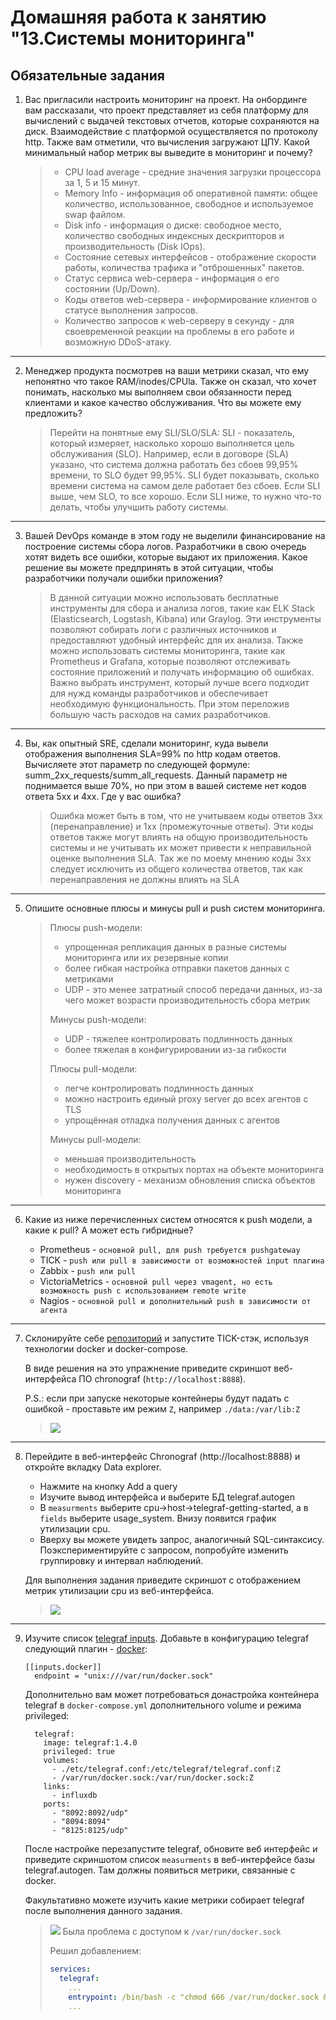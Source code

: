 # Домашняя работа к занятию "13.Системы мониторинга"

## Обязательные задания

1. Вас пригласили настроить мониторинг на проект. На онбординге вам рассказали, что проект представляет из себя
   платформу для вычислений с выдачей текстовых отчетов, которые сохраняются на диск. Взаимодействие с платформой
   осуществляется по протоколу http. Также вам отметили, что вычисления загружают ЦПУ. Какой минимальный набор метрик вы
   выведите в мониторинг и почему?

   > - CPU load average - средние значения загрузки процессора за 1, 5 и 15 минут.
   > - Memory Info - информация об оперативной памяти: общее количество, использованное, свободное и используемое swap файлом.
   > - Disk info - информация о диске: свободное место, количество свободных индексных дескрипторов и производительность (Disk IOps).
   > - Состояние сетевых интерфейсов - отображение скорости работы, количества трафика и "отброшенных" пакетов.
   > - Статус сервиса web-сервера - информация о его состоянии (Up/Down).
   > - Коды ответов web-сервера - информирование клиентов о статусе выполнения запросов.
   > - Количество запросов к web-серверу в секунду - для своевременной реакции на проблемы в его работе и возможную DDoS-атаку.

---

2. Менеджер продукта посмотрев на ваши метрики сказал, что ему непонятно что такое RAM/inodes/CPUla. Также он сказал,
   что хочет понимать, насколько мы выполняем свои обязанности перед клиентами и какое качество обслуживания. Что вы
   можете ему предложить?

   > Перейти на понятные ему SLI/SLO/SLA: SLI - показатель, который измеряет, насколько хорошо выполняется цель обслуживания (SLO). 
   > Например, если в договоре (SLA) указано, что система должна работать без сбоев 99,95% времени, то SLO будет 99,95%. 
   > SLI будет показывать, сколько времени система на самом деле работает без сбоев. Если SLI выше, чем SLO, то все хорошо. 
   > Если SLI ниже, то нужно что-то делать, чтобы улучшить работу системы.

---

3. Вашей DevOps команде в этом году не выделили финансирование на построение системы сбора логов. Разработчики в свою
   очередь хотят видеть все ошибки, которые выдают их приложения. Какое решение вы можете предпринять в этой ситуации,
   чтобы разработчики получали ошибки приложения?

   > В данной ситуации можно использовать бесплатные инструменты для сбора и анализа логов, такие как ELK Stack (Elasticsearch, Logstash, Kibana) или Graylog. 
   > Эти инструменты позволяют собирать логи с различных источников и предоставляют удобный интерфейс для их анализа. 
   > Также можно использовать системы мониторинга, такие как Prometheus и Grafana, которые позволяют отслеживать состояние приложений и получать информацию об ошибках. 
   > Важно выбрать инструмент, который лучше всего подходит для нужд команды разработчиков и обеспечивает необходимую функциональность. 
   > При этом переложив большую часть расходов на самих разработчиков.

---

4. Вы, как опытный SRE, сделали мониторинг, куда вывели отображения выполнения SLA=99% по http кодам ответов.
   Вычисляете этот параметр по следующей формуле: summ_2xx_requests/summ_all_requests. Данный параметр не поднимается выше
   70%, но при этом в вашей системе нет кодов ответа 5xx и 4xx. Где у вас ошибка?

   > Ошибка может быть в том, что не учитываем коды ответов 3xx (перенаправление) и 1xx (промежуточные ответы). 
   > Эти коды ответов также могут влиять на общую производительность системы и не учитывать их может привести к неправильной оценке выполнения SLA.
   > Так же по моему мнению коды 3xx следует исключить из общего количества ответов, так как перенаправления не должны влиять на SLA

---

5. Опишите основные плюсы и минусы pull и push систем мониторинга.

   > Плюсы push-модели:
   > - упрощенная репликация данных в разные системы мониторинга или их резервные копии
   > - более гибкая настройка отправки пакетов данных с метриками
   > - UDP - это менее затратный способ передачи данных, из-за чего может возрасти производительность сбора метрик
   > 
   > Минусы push-модели:
   > - UDP - тяжелее контролировать подлинность данных
   > - более тяжелая в конфигурировании из-за гибкости
   > 
   > Плюсы pull-модели:
   > - легче контролировать подлинность данных
   > - можно настроить единый proxy server до всех агентов с TLS
   > - упрощённая отладка получения данных с агентов
   > 
   > Минусы pull-модели:
   > - меньшая производительность
   > - необходимость в открытых портах на объекте мониторинга
   > - нужен discovery - механизм обновления списка объектов мониторинга

---

6. Какие из ниже перечисленных систем относятся к push модели, а какие к pull? А может есть гибридные?

   - Prometheus - `основной pull, для push требуется pushgateway`
   - TICK - `push или pull в зависимости от возможностей input плагина`
   - Zabbix - `push или pull`
   - VictoriaMetrics - `основной pull через vmagent, но есть возможность push с использованием remote write`
   - Nagios - `основной pull и дополнительный push в зависимости от агента`

---

7. Склонируйте себе [репозиторий](https://github.com/influxdata/sandbox/tree/master) и запустите TICK-стэк,
   используя технологии docker и docker-compose.

   В виде решения на это упражнение приведите скриншот веб-интерфейса ПО chronograf (`http://localhost:8888`).

   P.S.: если при запуске некоторые контейнеры будут падать с ошибкой - проставьте им режим `Z`, например
`./data:/var/lib:Z`

   > ![](img/01.png)

---

8. Перейдите в веб-интерфейс Chronograf (http://localhost:8888) и откройте вкладку Data explorer.

    - Нажмите на кнопку Add a query
    - Изучите вывод интерфейса и выберите БД telegraf.autogen
    - В `measurments` выберите cpu->host->telegraf-getting-started, а в `fields` выберите usage_system. Внизу появится график утилизации cpu.
    - Вверху вы можете увидеть запрос, аналогичный SQL-синтаксису. Поэкспериментируйте с запросом, попробуйте изменить группировку и интервал наблюдений.

   Для выполнения задания приведите скриншот с отображением метрик утилизации cpu из веб-интерфейса.

   > ![](img/02.png)

---

9. Изучите список [telegraf inputs](https://github.com/influxdata/telegraf/tree/master/plugins/inputs).
   Добавьте в конфигурацию telegraf следующий плагин - [docker](https://github.com/influxdata/telegraf/tree/master/plugins/inputs/docker):
   ```
   [[inputs.docker]]
     endpoint = "unix:///var/run/docker.sock"
   ```

   Дополнительно вам может потребоваться донастройка контейнера telegraf в `docker-compose.yml` дополнительного volume и
режима privileged:
   ```
     telegraf:
       image: telegraf:1.4.0
       privileged: true
       volumes:
         - ./etc/telegraf.conf:/etc/telegraf/telegraf.conf:Z
         - /var/run/docker.sock:/var/run/docker.sock:Z
       links:
         - influxdb
       ports:
         - "8092:8092/udp"
         - "8094:8094"
         - "8125:8125/udp"
   ```
   
   После настройке перезапустите telegraf, обновите веб интерфейс и приведите скриншотом список `measurments` в
   веб-интерфейсе базы telegraf.autogen. Там должны появиться метрики, связанные с docker.
   
   Факультативно можете изучить какие метрики собирает telegraf после выполнения данного задания.

   > ![](img/03.png)
   > Была проблема с доступом к `/var/run/docker.sock`
   > 
   > Решил добавлением:
   > ```yaml
   > services:
   >   telegraf:
   >     ...
   >     entrypoint: /bin/bash -c "chmod 666 /var/run/docker.sock && /entrypoint.sh telegraf"
   >     ...
   > ```
